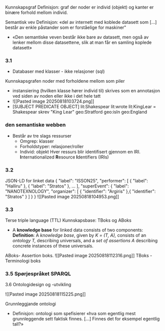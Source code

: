 
Kunnskapsgraf
Definisjon: graf der noder er individ (objekt) og kanter er binære forhold mellom individ.


Semantisk vev
Definisjon: «del av internett med koblede datasett som […] består av enkle påstander som er forståelige for maskiner"
- «Den semantiske veven består ikke bare av datasett, men også av lenker mellom disse datasettene, slik at man får en samling koplede datasett»

### 3.1
- Databaser med klasser - ikke relasjoner (sql)

Kunnskapsgrafen
noder med forholdene mellom som piler
- instansiering (hvilken klasse hører individ til) skrives som en annotasjon ved siden av noden eller ikke i det hele tatt
- ![[Pasted image 20250818103724.png]]
- [SUBJECT   PREDICATE   OBJECT]
lit:Shakespear   lit:wrote   lit:KingLear     = Shakespear skrev "King Lear"
geo:Stratford   geo:isIn    geo:England

### den semantiske webben
- Består av tre slags ressurser
	- Omgrep: klasser
	- Forholdstyper: relasjoner/roller
	- Individ: objekt
Hver ressurs blir identifisert gjennom en IRI.
**I**nternationalized **R**esource **I**dentifiers (IRIs)


### 3.2
JSON-LD for linket data
{
	"label": "ISSON25",
	"performer": [
{
	"label": "Halliru"
}, 
{
	"label": "Stratos"
}, …
],
"superEvent": {
	"label": "NANOTEXNOLOGY",
	"organizer": [
	{
	"identifier": "Argiris"
	},{
	"identifier": "Stratos"
	}
	]
	}
}
![[Pasted image 20250818104953.png]]


### 3.3
Terse triple language (TTL)
Kunnskapsbase: TBoks og ABoks

- A **knowledge base** for linked data consists of two components:
	**Definition**: A *knowledge base*, given by *K = (T, A),* consists of an
	*ontology T,* describing universals, and a *set of assertions A*
	describing concrete instances of these universals.

ABoks- Assertion boks. 	![[Pasted image 20250818112316.png]]
TBoks - Terminologi boks



### 3.5 Spørjespråket SPARQL
3.6 Ontologidesign og -utvikling


![[Pasted image 20250818115225.png]]

Grunnleggjande ontologi
- Definisjon: ontologi som spefisierer «hva som egentlig mest grunnleggende sett faktisk finnes. […] Finnes det for eksempel egentlig tall?»
